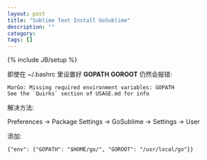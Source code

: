 ```yaml
---
layout: post
title: "Sublime Text Install GoSublime"
description: ""
category: 
tags: []
---
```

{% include JB/setup %}

即使在 ~/.bashrc 里设置好 **GOPATH** **GOROOT** 仍然会报错:

	MarGo: Missing required environment variables: GOPATH
	See the `Quirks` section of USAGE.md for info
	
解决方法:

Preferences -> Package Settings -> GoSublime -> Settings -> User

添加:

	{"env": {"GOPATH": "$HOME/go/", "GOROOT": "/usr/local/go"}}